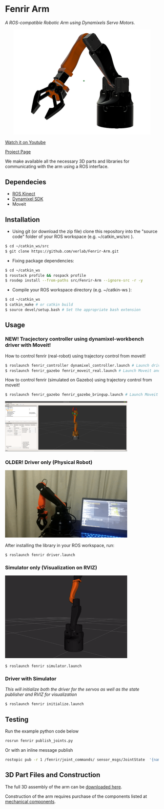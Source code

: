 # Fenrir Arm

_A ROS-compatible Robotic Arm using Dynamixels Servo Motors._

<p align="center">
  <img width="450" src="fenrir_driver/construction/fenrir.png">
</p>

[Watch it on Youtube](https://www.youtube.com/watch?v=ZB4075G5WaI)

[Project Page](https://www.verlab.dcc.ufmg.br/fenrir-3d-printed-robotic-arm/)

We make available all the necessary 3D parts and libraries for communicating with the arm using a ROS interface.

## Dependecies

-   [ROS Kinect](http://wiki.ros.org/kinetic/Installation)
-   [Dynamixel SDK](http://wiki.ros.org/dynamixel_sdk)
- Moveit

## Installation

-   Using git (or download the zip file) clone this repository into the "source code" folder of your ROS workspace (e.g. ~/catkin_ws/src ).

```sh
$ cd ~/catkin_ws/src
$ git clone https://github.com/verlab/Fenrir-Arm.git
```

-   Fixing package dependencies:

```sh
$ cd ~/catkin_ws
$ rosstack profile && rospack profile
$ rosdep install --from-paths src/Fenrir-Arm --ignore-src -r -y
```

-   Compile your ROS workspace directory (e.g. ~/catkin-ws ):

```sh
$ cd ~/catkin_ws
$ catkin_make # or catkin build
$ source devel/setup.bash # Set the appropriate bash extension
```

## Usage

### NEW! Tracjectory controller using dynamixel-workbench driver with Moveit!
How to control fenrir (real-robot) using trajectory control from moveit!
```sh
$ roslaunch fenrir_controller dynamixel_controller.launch # Launch driver and interface controllers
$ roslaunch fenrir_gazebo fenrir_moveit_real.launch # Launch Moveit and RViz
```
How to control fenrir (simulated on Gazebo) using trajectory control from moveit!
```sh
$ roslaunch fenrir_gazebo fenrir_gazebo_bringup.launch # Launch Moveit and RViz
```
<p align="left">
  <img width="400" src="fenrir_driver/construction/moveit.png">
</p>


### OLDER! Driver only (Physical Robot)

<p align="left">
  <img width="400" src="fenrir_driver/construction/physical-robot.gif">
</p>

After installing the library in your ROS workspace, run:

```sh
$ roslaunch fenrir driver.launch
```

### Simulator only (Visualization on RVIZ)

<p align="left">
  <img width="400" src="fenrir_driver/construction/urdf_arm.gif">
</p>

```sh
$ roslaunch fenrir simulator.launch
```

### Driver with Simulator

_This will initialize both the driver for the servos as well as the state publisher and RVIZ for visualization_

```sh
$ roslaunch fenrir initialize.launch
```

## Testing

Run the example python code below

```sh
rosrun fenrir publish_joints.py
```

Or with an inline message publish

```sh
rostopic pub -r 1 /fenrir/joint_commands/ sensor_msgs/JointState  '{name: [Base, Shoulder, Elbow, Wrist, Gripper], position: [0.5, 0.5, 0.5, 0.5, 0.0], velocity: [], effort: []}'
```

## 3D Part Files and Construction

The full 3D assembly of the arm can be [downloaded here](https://a360.co/2XFVj2e).

Construction of the arm requires purchase of the components listed at [mechanical components](construction/mechanical_components.md).
